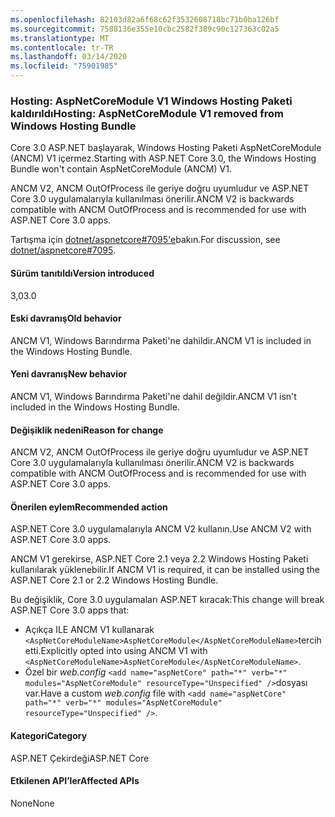 ```yaml
---
ms.openlocfilehash: 82103d82a6f68c62f3532608718bc71b0ba126bf
ms.sourcegitcommit: 7588136e355e10cbc2582f389c90c127363c02a5
ms.translationtype: MT
ms.contentlocale: tr-TR
ms.lasthandoff: 03/14/2020
ms.locfileid: "75901985"
---
```

### <a name="hosting-aspnetcoremodule-v1-removed-from-windows-hosting-bundle"></a><span data-ttu-id="613d8-101">Hosting: AspNetCoreModule V1 Windows Hosting Paketi kaldırıldı</span><span class="sxs-lookup"><span data-stu-id="613d8-101">Hosting: AspNetCoreModule V1 removed from Windows Hosting Bundle</span></span>

<span data-ttu-id="613d8-102">Core 3.0 ASP.NET başlayarak, Windows Hosting Paketi AspNetCoreModule (ANCM) V1 içermez.</span><span class="sxs-lookup"><span data-stu-id="613d8-102">Starting with ASP.NET Core 3.0, the Windows Hosting Bundle won't contain AspNetCoreModule (ANCM) V1.</span></span>

<span data-ttu-id="613d8-103">ANCM V2, ANCM OutOfProcess ile geriye doğru uyumludur ve ASP.NET Core 3.0 uygulamalarıyla kullanılması önerilir.</span><span class="sxs-lookup"><span data-stu-id="613d8-103">ANCM V2 is backwards compatible with ANCM OutOfProcess and is recommended for use with ASP.NET Core 3.0 apps.</span></span>

<span data-ttu-id="613d8-104">Tartışma için [dotnet/aspnetcore#7095'e](https://github.com/dotnet/aspnetcore/issues/7095)bakın.</span><span class="sxs-lookup"><span data-stu-id="613d8-104">For discussion, see [dotnet/aspnetcore#7095](https://github.com/dotnet/aspnetcore/issues/7095).</span></span>

#### <a name="version-introduced"></a><span data-ttu-id="613d8-105">Sürüm tanıtıldı</span><span class="sxs-lookup"><span data-stu-id="613d8-105">Version introduced</span></span>

<span data-ttu-id="613d8-106">3,0</span><span class="sxs-lookup"><span data-stu-id="613d8-106">3.0</span></span>

#### <a name="old-behavior"></a><span data-ttu-id="613d8-107">Eski davranış</span><span class="sxs-lookup"><span data-stu-id="613d8-107">Old behavior</span></span>

<span data-ttu-id="613d8-108">ANCM V1, Windows Barındırma Paketi'ne dahildir.</span><span class="sxs-lookup"><span data-stu-id="613d8-108">ANCM V1 is included in the Windows Hosting Bundle.</span></span>

#### <a name="new-behavior"></a><span data-ttu-id="613d8-109">Yeni davranış</span><span class="sxs-lookup"><span data-stu-id="613d8-109">New behavior</span></span>

<span data-ttu-id="613d8-110">ANCM V1, Windows Barındırma Paketi'ne dahil değildir.</span><span class="sxs-lookup"><span data-stu-id="613d8-110">ANCM V1 isn't included in the Windows Hosting Bundle.</span></span>

#### <a name="reason-for-change"></a><span data-ttu-id="613d8-111">Değişiklik nedeni</span><span class="sxs-lookup"><span data-stu-id="613d8-111">Reason for change</span></span>

<span data-ttu-id="613d8-112">ANCM V2, ANCM OutOfProcess ile geriye doğru uyumludur ve ASP.NET Core 3.0 uygulamalarıyla kullanılması önerilir.</span><span class="sxs-lookup"><span data-stu-id="613d8-112">ANCM V2 is backwards compatible with ANCM OutOfProcess and is recommended for use with ASP.NET Core 3.0 apps.</span></span>

#### <a name="recommended-action"></a><span data-ttu-id="613d8-113">Önerilen eylem</span><span class="sxs-lookup"><span data-stu-id="613d8-113">Recommended action</span></span>

<span data-ttu-id="613d8-114">ASP.NET Core 3.0 uygulamalarıyla ANCM V2 kullanın.</span><span class="sxs-lookup"><span data-stu-id="613d8-114">Use ANCM V2 with ASP.NET Core 3.0 apps.</span></span>

<span data-ttu-id="613d8-115">ANCM V1 gerekirse, ASP.NET Core 2.1 veya 2.2 Windows Hosting Paketi kullanılarak yüklenebilir.</span><span class="sxs-lookup"><span data-stu-id="613d8-115">If ANCM V1 is required, it can be installed using the ASP.NET Core 2.1 or 2.2 Windows Hosting Bundle.</span></span>

<span data-ttu-id="613d8-116">Bu değişiklik, Core 3.0 uygulamaları ASP.NET kıracak:</span><span class="sxs-lookup"><span data-stu-id="613d8-116">This change will break ASP.NET Core 3.0 apps that:</span></span>

- <span data-ttu-id="613d8-117">Açıkça ILE ANCM V1 kullanarak `<AspNetCoreModuleName>AspNetCoreModule</AspNetCoreModuleName>`tercih etti.</span><span class="sxs-lookup"><span data-stu-id="613d8-117">Explicitly opted into using ANCM V1 with `<AspNetCoreModuleName>AspNetCoreModule</AspNetCoreModuleName>`.</span></span>
- <span data-ttu-id="613d8-118">Özel bir *web.config* `<add name="aspNetCore" path="*" verb="*" modules="AspNetCoreModule" resourceType="Unspecified" />`dosyası var.</span><span class="sxs-lookup"><span data-stu-id="613d8-118">Have a custom *web.config* file with `<add name="aspNetCore" path="*" verb="*" modules="AspNetCoreModule" resourceType="Unspecified" />`.</span></span>

#### <a name="category"></a><span data-ttu-id="613d8-119">Kategori</span><span class="sxs-lookup"><span data-stu-id="613d8-119">Category</span></span>

<span data-ttu-id="613d8-120">ASP.NET Çekirdeği</span><span class="sxs-lookup"><span data-stu-id="613d8-120">ASP.NET Core</span></span>

#### <a name="affected-apis"></a><span data-ttu-id="613d8-121">Etkilenen API’ler</span><span class="sxs-lookup"><span data-stu-id="613d8-121">Affected APIs</span></span>

<span data-ttu-id="613d8-122">None</span><span class="sxs-lookup"><span data-stu-id="613d8-122">None</span></span>

<!-- 

#### Affected APIs

Not detectable via API analysis

-->
